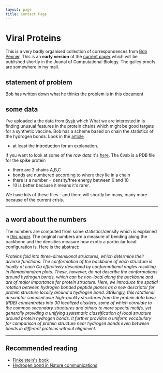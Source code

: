 ```yaml
---
layout: page
title: Contact Page
---
```


# Viral Proteins

This is a very badly organised collection 
of correspondences from  [Bob
Penner](https://www.ihes.fr/en/professeur/robert-c-penner-2/).
This is an **early version** of the 
[current paper](virusforalexeii.pdf)
 which will be published shortly in the
Jounal of Computational Biology. The galley proofs are somewhere in my mail.

## statement of problem

Bob has written down what he thinks the 
problem is in this [document](problem.pdf)

## some data

I've uploaded a the data from [6vsb](https://www.rcsb.org/3d-view/6VSB) which
What we are interested in is finding unusual features in the protein chains
which might be good targets for a synthetic vaccine. Bob has a scheme based on
chain the statistics of the hydrogen bonds. Look in the 
[article](virusforalexeii.pdf)
 - at least the introduction for an explanation.

If you want to look at some of the *raw data* 
it's [here](6vsb/6vsb_merged_stress_density_full_graph.csv). The 6vsb is a PDB
file for the spike protein
- there are 3 chains A,B,C
- bonds are numbered according to where they lie in a chain
- there is a number = density/free energy between 0 and 10
- 10 is better because it means it's rarer.

We have lots of these files - and there will
shortly be many, many more because of the current crisis.

---

## a word about the numbers

The numbers are computed from some statistics/density
which is explained in [this paper](ncomms6803.pdf).
The original numbers are a measure of bending along the backbone 
and the densities measure how exotic a particular local configuration is.
Here is the abstract:

*Proteins fold into three-dimensional structures, which determine their diverse
functions. The conformation of the backbone of each structure is locally at each Ca
effectively described by conformational angles resulting in Ramachandran plots. These, however, do not
describe the
conformations around hydrogen bonds, which can be non-local along the backbone
and are of
major importance for protein structure. Here, we introduce the spatial rotation
between
hydrogen bonded peptide planes as a new descriptor for protein structure
locally around a
hydrogen bond. Strikingly, this rotational descriptor sampled over high-quality
structures from
the protein data base (PDB) concentrates into 30 localized clusters, some of
which correlate
to the common secondary structures and others to more special motifs, yet
generally providing a unifying systematic classification of local structure
around protein hydrogen bonds. It
further provides a uniform vocabulary for comparison of protein structure near
hydrogen
bonds even between bonds in different proteins without alignment.*

---

## Recommended reading

- [Finkelstein's book](2016_finkelstein.pdf)
- [Hydrogen bond in Nature communications](ncomms6803.pdf)
